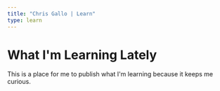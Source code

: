 ```yaml
--- 
title: "Chris Gallo | Learn" 
type: learn
---
```


What I'm Learning Lately
========================

This is a place for me to publish what I'm learning because it keeps me curious. 



